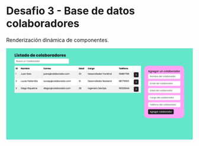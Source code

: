 # Desafio 3 - Base de datos colaboradores

Renderización dinámica de componentes.

![Filtro buscador](public/captura.png)
